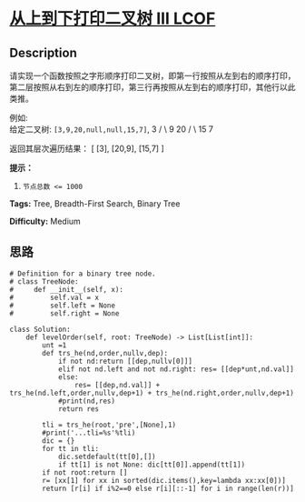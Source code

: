 # [从上到下打印二叉树 III LCOF][title]

## Description

请实现一个函数按照之字形顺序打印二叉树，即第一行按照从左到右的顺序打印，第二层按照从右到左的顺序打印，第三行再按照从左到右的顺序打印，其他行以此类推。



例如:  
给定二叉树: `[3,9,20,null,null,15,7]`,
                3       / \      9  20        /  \       15   7    

返回其层次遍历结果：
            [      [3],      [20,9],      [15,7]    ]    



**提示：**

  1. `节点总数 <= 1000`


**Tags:** Tree, Breadth-First Search, Binary Tree

**Difficulty:** Medium

## 思路

``` python3
# Definition for a binary tree node.
# class TreeNode:
#     def __init__(self, x):
#         self.val = x
#         self.left = None
#         self.right = None

class Solution:
    def levelOrder(self, root: TreeNode) -> List[List[int]]:
        unt =1
        def trs_he(nd,order,nullv,dep):
            if not nd:return [[dep,nullv[0]]]
            elif not nd.left and not nd.right: res= [[dep*unt,nd.val]]
            else:
                res= [[dep,nd.val]] + trs_he(nd.left,order,nullv,dep+1) + trs_he(nd.right,order,nullv,dep+1)
            #print(nd,res)
            return res        

        tli = trs_he(root,'pre',[None],1)
        #print('...tli=%s'%tli)
        dic = {}
        for tt in tli:
            dic.setdefault(tt[0],[])
            if tt[1] is not None: dic[tt[0]].append(tt[1])
        if not root:return []
        r= [xx[1] for xx in sorted(dic.items(),key=lambda xx:xx[0])]
        return [r[i] if i%2==0 else r[i][::-1] for i in range(len(r))]
```

[title]: https://leetcode-cn.com/problems/cong-shang-dao-xia-da-yin-er-cha-shu-iii-lcof
